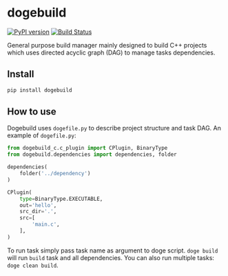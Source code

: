 # dogebuild

[![PyPI version](https://badge.fury.io/py/dogebuild.svg)](https://badge.fury.io/py/dogebuild)
[![Build Status](https://travis-ci.org/dogebuild/dogebuild.svg?branch=master)](https://travis-ci.org/dogebuild/dogebuild)

General purpose build manager mainly designed to build C++ projects which
uses directed acyclic graph (DAG) to manage tasks dependencies.

## Install

```sh
pip install dogebuild
```

## How to use

Dogebuild uses `dogefile.py` to describe project structure and task DAG.
An example of `dogefile.py`:

```python
from dogebuild_c.c_plugin import CPlugin, BinaryType
from dogebuild.dependencies import dependencies, folder

dependencies(
    folder('../dependency')
)

CPlugin(
    type=BinaryType.EXECUTABLE,
    out='hello',
    src_dir='.',
    src=[
        'main.c',
    ],
)
```

To run task simply pass task name as argument to doge script.
`doge build` will run `build` task and all dependencies.
You can also run multiple tasks: `doge clean build`.
